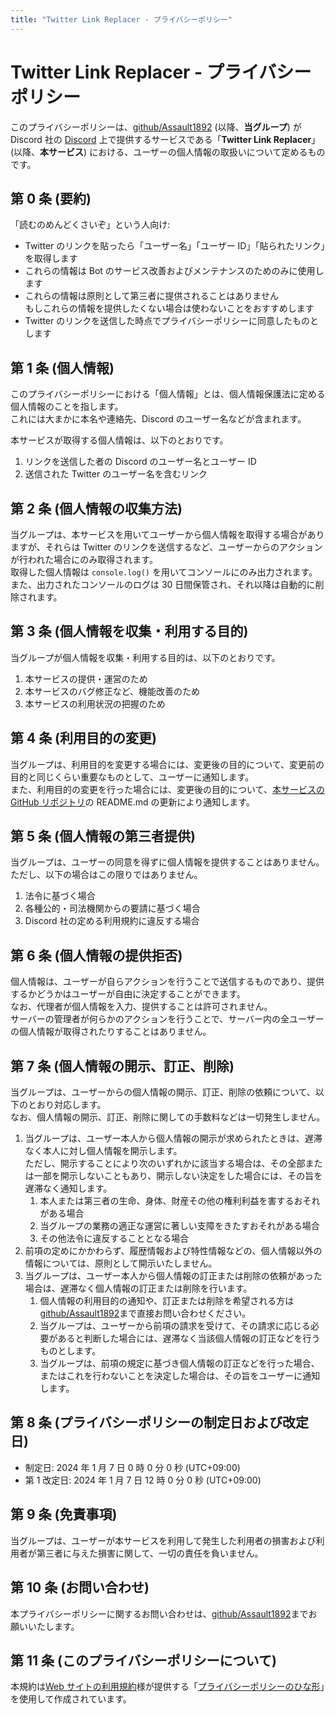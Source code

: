 ```yaml
---
title: "Twitter Link Replacer - プライバシーポリシー"
---
```


# Twitter Link Replacer - プライバシーポリシー

このプライバシーポリシーは、[github/Assault1892](https://github.com/Assault1892) (以降、**当グループ**) が Discord 社の [Discord](https://discord.com/) 上で提供するサービスである「**Twitter Link Replacer**」 (以降、**本サービス**) における、ユーザーの個人情報の取扱いについて定めるものです。

## 第 0 条 (要約)

「読むのめんどくさいぞ」という人向け:

- Twitter のリンクを貼ったら「ユーザー名」「ユーザー ID」「貼られたリンク」を取得します
- これらの情報は Bot のサービス改善およびメンテナンスのためのみに使用します
- これらの情報は原則として第三者に提供されることはありません  
  もしこれらの情報を提供したくない場合は使わないことをおすすめします
- Twitter のリンクを送信した時点でプライバシーポリシーに同意したものとします

## 第 1 条 (個人情報)

このプライバシーポリシーにおける「個人情報」とは、個人情報保護法に定める個人情報のことを指します。  
これには大まかに本名や連絡先、Discord のユーザー名などが含まれます。

本サービスが取得する個人情報は、以下のとおりです。

1. リンクを送信した者の Discord のユーザー名とユーザー ID
2. 送信された Twitter のユーザー名を含むリンク

## 第 2 条 (個人情報の収集方法)

当グループは、本サービスを用いてユーザーから個人情報を取得する場合がありますが、それらは Twitter のリンクを送信するなど、ユーザーからのアクションが行われた場合にのみ取得されます。  
取得した個人情報は `console.log()` を用いてコンソールにのみ出力されます。また、出力されたコンソールのログは 30 日間保管され、それ以降は自動的に削除されます。

## 第 3 条 (個人情報を収集・利用する目的)

当グループが個人情報を収集・利用する目的は、以下のとおりです。

1. 本サービスの提供・運営のため
2. 本サービスのバグ修正など、機能改善のため
3. 本サービスの利用状況の把握のため

## 第 4 条 (利用目的の変更)

当グループは、利用目的を変更する場合には、変更後の目的について、変更前の目的と同じくらい重要なものとして、ユーザーに通知します。  
また、利用目的の変更を行った場合には、変更後の目的について、[本サービスの GitHub リポジトリ](https://github.com/Assault1892/discord-replace-twitter-link)の README.md の更新により通知します。

## 第 5 条 (個人情報の第三者提供)

当グループは、ユーザーの同意を得ずに個人情報を提供することはありません。  
ただし、以下の場合はこの限りではありません。

1. 法令に基づく場合
2. 各種公的・司法機関からの要請に基づく場合
3. Discord 社の定める利用規約に違反する場合

## 第 6 条 (個人情報の提供拒否)

個人情報は、ユーザーが自らアクションを行うことで送信するものであり、提供するかどうかはユーザーが自由に決定することができます。  
なお、代理者が個人情報を入力、提供することは許可されません。  
サーバーの管理者が何らかのアクションを行うことで、サーバー内の全ユーザーの個人情報が取得されたりすることはありません。

## 第 7 条 (個人情報の開示、訂正、削除)

当グループは、ユーザーからの個人情報の開示、訂正、削除の依頼について、以下のとおり対応します。  
なお、個人情報の開示、訂正、削除に関しての手数料などは一切発生しません。

1. 当グループは、ユーザー本人から個人情報の開示が求められたときは、遅滞なく本人に対し個人情報を開示します。  
   ただし、開示することにより次のいずれかに該当する場合は、その全部または一部を開示しないこともあり、開示しない決定をした場合には、その旨を遅滞なく通知します。
   1. 本人または第三者の生命、身体、財産その他の権利利益を害するおそれがある場合
   2. 当グループの業務の適正な運営に著しい支障をきたすおそれがある場合
   3. その他法令に違反することとなる場合
2. 前項の定めにかかわらず、履歴情報および特性情報などの、個人情報以外の情報については、原則として開示いたしません。
3. 当グループは、ユーザー本人から個人情報の訂正または削除の依頼があった場合は、遅滞なく個人情報の訂正または削除を行います。
   1. 個人情報の利用目的の通知や、訂正または削除を希望される方は[github/Assault1892](https://github.com/Assault1892)まで直接お問い合わせください。
   2. 当グループは、ユーザーから前項の請求を受けて、その請求に応じる必要があると判断した場合には、遅滞なく当該個人情報の訂正などを行うものとします。
   3. 当グループは、前項の規定に基づき個人情報の訂正などを行った場合、またはこれを行わないことを決定した場合は、その旨をユーザーに通知します。

## 第 8 条 (プライバシーポリシーの制定日および改定日)

- 制定日: 2024 年 1 月 7 日 0 時 0 分 0 秒 (UTC+09:00)
- 第 1 改定日: 2024 年 1 月 7 日 12 時 0 分 0 秒 (UTC+09:00)

## 第 9 条 (免責事項)

当グループは、ユーザーが本サービスを利用して発生した利用者の損害および利用者が第三者に与えた損害に関して、一切の責任を負いません。

## 第 10 条 (お問い合わせ)

本プライバシーポリシーに関するお問い合わせは、[github/Assault1892](https://github.com/Assault1892)までお願いいたします。

## 第 11 条 (このプライバシーポリシーについて)

本規約は[Web サイトの利用規約](https://kiyaku.jp/index.html)様が提供する「[プライバシーポリシーのひな形](https://kiyaku.jp/hinagata/privacy.html)」を使用して作成されています。
